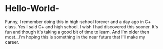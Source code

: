 # Hello-World-
Funny, I remember doing this in high-school forever and a day ago in C+ class.  Yes I said C+ and high school.  I wish I had discovered this sooner.  It's fun and though it's taking a good bit of time to learn.  And I'm older then most...I'm hoping this is something in the near future that I'll make my career.  
